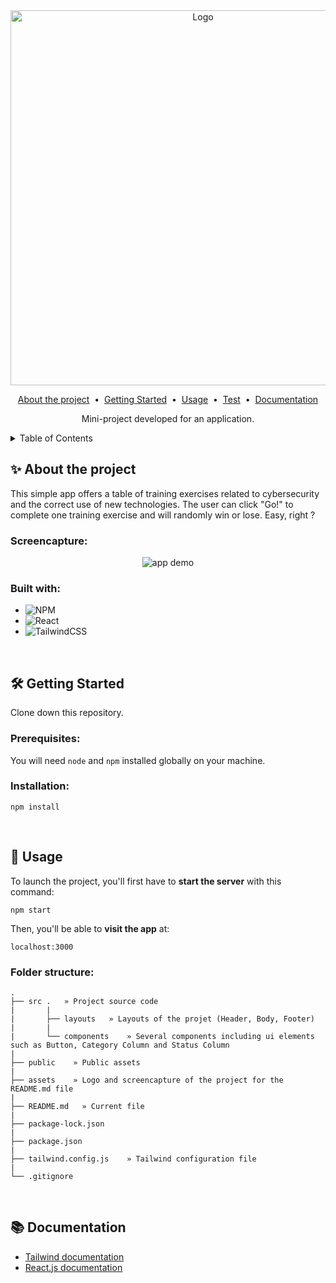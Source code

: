 <!-- HEADER -->
<div align="center">
  <img src="./assets/logo-readme.png" alt="Logo" width="600">
  
  <p align="center">
  <a href="#about-the-project">About the project</a> &nbsp;&bull;&nbsp;
  <a href="#getting-started">Getting Started</a> &nbsp;&bull;&nbsp;
  <a href="#usage">Usage</a> &nbsp;&bull;&nbsp;
  <a href="#test">Test</a>  &nbsp;&bull;&nbsp;
  <a href="#documentation">Documentation</a>
  </p>

  <p align="center">
    Mini-project developed for an application.
  </p>
</div>

<!-- TABLE OF CONTENTS -->
<details>
  <summary>Table of Contents</summary>
  <ol>
    <li>
      <a href="#about-the-project">About The Project</a>
      <ul>
        <li><a href="#built-with">Built With</a></li>
      </ul>
    </li>
    <li>
      <a href="#getting-started">Getting Started</a>
      <ul>
        <li><a href="#prerequisites">Prerequisites</a></li>
        <li><a href="#installation">Installation</a></li>
      </ul>
    </li>
    <li><a href="#usage">Usage</a>
      <ul>
        <li><a href="#folder-structure">Folder structure</a></li>
      </ul>
    </li>
    <li><a href="#test">Test</a></li>
    <li><a href="#documentation">Documentation</a></li>
  </ol>
</details>

<!-- ABOUT THE PROJECT -->
## ✨ About the project
<p>
This simple app offers a table of training exercises related to cybersecurity and the correct use of new technologies. The user can click "Go!" to complete one training exercise and will randomly win or lose. Easy, right ?
</p>

### Screencapture:
<p align="center">
<img alt="app demo" src='./assets/screencapture.gif')>
</p>

### Built with:
- ![NPM](https://img.shields.io/badge/NPM-%23000000.svg?style=for-the-badge&logo=npm&logoColor=white)
- ![React](https://img.shields.io/badge/react-%2320232a.svg?style=for-the-badge&logo=react&logoColor=%2361DAFB)
- ![TailwindCSS](https://img.shields.io/badge/tailwindcss-%2338B2AC.svg?style=for-the-badge&logo=tailwind-css&logoColor=white)
<br>

<!-- GETTING STARTED -->
## 🛠 Getting Started
Clone down this repository.

### Prerequisites:
You will need `node` and `npm` installed globally on your machine.  

### Installation:

`npm install` 
<p></p><br>

<!-- USAGE -->
## 🥋 Usage

To launch the project, you'll first have to __start the server__ with this command:

`npm start`  

Then, you'll be able to __visit the app__ at:

`localhost:3000`

### Folder structure:
```
.
├── src .   » Project source code
|       |
|       ├── layouts   » Layouts of the projet (Header, Body, Footer)
|       |
|       └── components    » Several components including ui elements such as Button, Category Column and Status Column
|       
├── public    » Public assets
|
├── assets    » Logo and screencapture of the project for the README.md file
|
├── README.md   » Current file
|
├── package-lock.json
|
├── package.json
|
├── tailwind.config.js    » Tailwind configuration file
|
└── .gitignore
```

<br>

<!-- DOCUMENTATION -->
## 📚 Documentation
- [Tailwind documentation](https://tailwindcss.com/)
- [React.js documentation](https://beta.reactjs.org/)